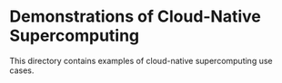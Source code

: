 # Demonstrations of Cloud-Native Supercomputing

This directory contains examples of cloud-native supercomputing use cases.
